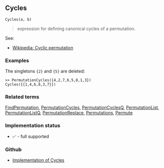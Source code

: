 ## Cycles

```
Cycles(a, b)
```

> expression for defining canonical cycles of a permutation.

See:
* [Wikipedia: Cyclic permutation](https://en.wikipedia.org/wiki/Cyclic_permutation)

### Examples

The singletons `{2}` and `{5}` are deleted:

```
>> PermutationCycles({4,2,7,6,5,8,1,3}) 
Cycles({{1,4,6,8,3,7}})
```

### Related terms 
[FindPermutation](FindPermutation.md), [PermutationCycles](PermutationCycles.md), [PermutationCyclesQ](PermutationCyclesQ.md), [PermutationList](PermutationList.md), [PermutationListQ](PermutationListQ.md), [PermutationReplace](PermutationReplace.md), [Permutations](Permutations.md), [Permute](Permute.md)






### Implementation status

* &#x2705; - full supported

### Github

* [Implementation of Cycles](https://github.com/axkr/symja_android_library/blob/master/symja_android_library/matheclipse-core/src/main/java/org/matheclipse/core/builtin/Combinatoric.java#L292) 
